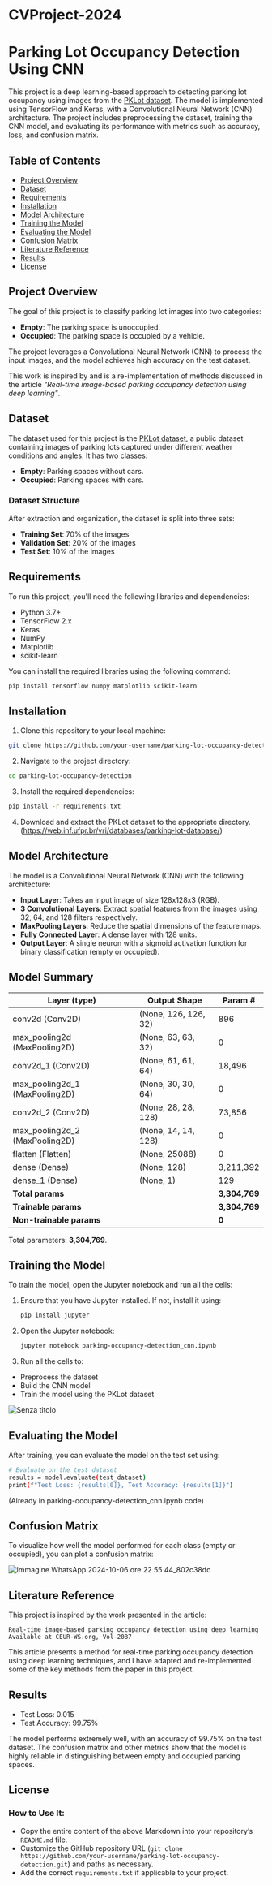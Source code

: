 # CVProject-2024

# Parking Lot Occupancy Detection Using CNN

This project is a deep learning-based approach to detecting parking lot occupancy using images from the [PKLot dataset](https://web.inf.ufpr.br/vri/databases/parking-lot-database/). The model is implemented using TensorFlow and Keras, with a Convolutional Neural Network (CNN) architecture. The project includes preprocessing the dataset, training the CNN model, and evaluating its performance with metrics such as accuracy, loss, and confusion matrix.

## Table of Contents
- [Project Overview](#project-overview)
- [Dataset](#dataset)
- [Requirements](#requirements)
- [Installation](#installation)
- [Model Architecture](#model-architecture)
- [Training the Model](#training-the-model)
- [Evaluating the Model](#evaluating-the-model)
- [Confusion Matrix](#confusion-matrix)
- [Literature Reference](#literature-reference)
- [Results](#results)
- [License](#license)

## Project Overview

The goal of this project is to classify parking lot images into two categories:
- **Empty**: The parking space is unoccupied.
- **Occupied**: The parking space is occupied by a vehicle.

The project leverages a Convolutional Neural Network (CNN) to process the input images, and the model achieves high accuracy on the test dataset.

This work is inspired by and is a re-implementation of methods discussed in the article *"Real-time image-based parking occupancy detection using deep learning"*.

## Dataset

The dataset used for this project is the [PKLot dataset](https://web.inf.ufpr.br/vri/databases/parking-lot-database/), a public dataset containing images of parking lots captured under different weather conditions and angles. It has two classes:
- **Empty**: Parking spaces without cars.
- **Occupied**: Parking spaces with cars.

### Dataset Structure

After extraction and organization, the dataset is split into three sets:
- **Training Set**: 70% of the images
- **Validation Set**: 20% of the images
- **Test Set**: 10% of the images

## Requirements

To run this project, you'll need the following libraries and dependencies:

- Python 3.7+
- TensorFlow 2.x
- Keras
- NumPy
- Matplotlib
- scikit-learn

You can install the required libraries using the following command:

```bash
pip install tensorflow numpy matplotlib scikit-learn
```

## Installation

1) Clone this repository to your local machine:

```bash
git clone https://github.com/your-username/parking-lot-occupancy-detection.git
```

2) Navigate to the project directory:

```bash
cd parking-lot-occupancy-detection
```
    
3) Install the required dependencies:

```bash
pip install -r requirements.txt
```

4) Download and extract the PKLot dataset to the appropriate directory. (https://web.inf.ufpr.br/vri/databases/parking-lot-database/)

## Model Architecture

The model is a Convolutional Neural Network (CNN) with the following architecture:
- **Input Layer**: Takes an input image of size 128x128x3 (RGB).
- **3 Convolutional Layers**: Extract spatial features from the images using 32, 64, and 128 filters respectively.
- **MaxPooling Layers**: Reduce the spatial dimensions of the feature maps.
- **Fully Connected Layer**: A dense layer with 128 units.
- **Output Layer**: A single neuron with a sigmoid activation function for binary classification (empty or occupied).

## Model Summary

| Layer (type)                 | Output Shape         | Param #     |
|------------------------------|----------------------|-------------|
| conv2d (Conv2D)              | (None, 126, 126, 32) | 896         |
| max_pooling2d (MaxPooling2D) | (None, 63, 63, 32)   | 0           |
| conv2d_1 (Conv2D)            | (None, 61, 61, 64)   | 18,496      |
| max_pooling2d_1 (MaxPooling2D)| (None, 30, 30, 64)  | 0           |
| conv2d_2 (Conv2D)            | (None, 28, 28, 128)  | 73,856      |
| max_pooling2d_2 (MaxPooling2D)| (None, 14, 14, 128) | 0           |
| flatten (Flatten)            | (None, 25088)        | 0           |
| dense (Dense)                | (None, 128)          | 3,211,392   |
| dense_1 (Dense)              | (None, 1)            | 129         |
| **Total params**             |                      | **3,304,769**|
| **Trainable params**         |                      | **3,304,769**|
| **Non-trainable params**     |                      | **0**       |

Total parameters: **3,304,769**.

## Training the Model

To train the model, open the Jupyter notebook and run all the cells:

1) Ensure that you have Jupyter installed. If not, install it using:

   ```bash
   pip install jupyter
   ```
2) Open the Jupyter notebook:
   
   ```bash
   jupyter notebook parking-occupancy-detection_cnn.ipynb
   ```
3) Run all the cells to:

  - Preprocess the dataset
  - Build the CNN model
  - Train the model using the PKLot dataset

![Senza titolo](https://github.com/user-attachments/assets/c402aa84-1a84-44bd-85f0-35ac4627988a)



## Evaluating the Model

After training, you can evaluate the model on the test set using:
  ```bash
  # Evaluate on the test dataset
  results = model.evaluate(test_dataset)
  print(f"Test Loss: {results[0]}, Test Accuracy: {results[1]}")
  ```
(Already in parking-occupancy-detection_cnn.ipynb code)

## Confusion Matrix 

To visualize how well the model performed for each class (empty or occupied), you can plot a confusion matrix:

![Immagine WhatsApp 2024-10-06 ore 22 55 44_802c38dc](https://github.com/user-attachments/assets/2bf9cf47-4ae8-4766-893e-1db95db2dff6)


## Literature Reference

This project is inspired by the work presented in the article:

    Real-time image-based parking occupancy detection using deep learning
    Available at CEUR-WS.org, Vol-2087

This article presents a method for real-time parking occupancy detection using deep learning techniques, and I have adapted and re-implemented some of the key methods from the paper in this project.

## Results

  - Test Loss: 0.015
  - Test Accuracy: 99.75%

The model performs extremely well, with an accuracy of 99.75% on the test dataset. The confusion matrix and other metrics show that the model is highly reliable in distinguishing between empty and occupied parking spaces.

## License

### How to Use It:
- Copy the entire content of the above Markdown into your repository’s `README.md` file.
- Customize the GitHub repository URL (`git clone https://github.com/your-username/parking-lot-occupancy-detection.git`) and paths as necessary.
- Add the correct `requirements.txt` if applicable to your project.
